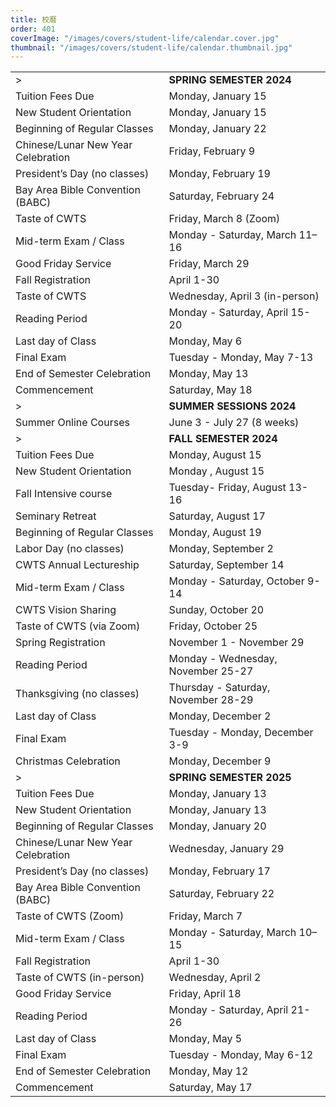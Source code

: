 ```yaml
---
title: 校曆
order: 401
coverImage: "/images/covers/student-life/calendar.cover.jpg"
thumbnail: "/images/covers/student-life/calendar.thumbnail.jpg"
---
```


<style>
    table thead {
        display: none;
    }
    td[colspan] {
        padding-top: 1.5rem;
    }
</style>

|                                        |                                          |
| -------------------------------------- | ---------------------------------------- |
| >                                      | **SPRING SEMESTER 2024**                 |
| Tuition Fees Due                       | Monday, January 15                       |
| New Student Orientation                | Monday, January 15                       |
| Beginning of Regular Classes           | Monday, January 22                       |
| Chinese/Lunar New Year Celebration     | Friday, February 9                       |
| President’s Day (no classes)           | Monday, February 19                      |
| Bay Area Bible Convention (BABC)       | Saturday, February 24                    |
| Taste of CWTS                          | Friday, March 8 (Zoom)                   |
| Mid-term Exam / Class                  | Monday - Saturday, March 11–16           |
| Good Friday Service                    | Friday, March 29                         |
| Fall Registration                      | April 1-30                               |
| Taste of CWTS                          | Wednesday, April 3 (in-person)           |
| Reading Period                         | Monday - Saturday, April 15-20           |
| Last day of Class                      | Monday, May 6                            |
| Final Exam                             | Tuesday - Monday, May 7-13               |
| End of Semester Celebration            | Monday, May 13                           |
| Commencement                           | Saturday, May 18                         |
| >                                      | **SUMMER SESSIONS 2024**                 |
| Summer Online Courses                  | June 3 - July 27 (8 weeks)               |
| >                                      | **FALL SEMESTER 2024**                   |
| Tuition Fees Due                       | Monday, August 15                        |
| New Student Orientation                | Monday , August 15                       |
| Fall Intensive course                  | Tuesday- Friday, August 13-16            |
| Seminary Retreat                       | Saturday, August 17                      |
| Beginning of Regular Classes           | Monday, August 19                        |
| Labor Day (no classes)                 | Monday, September 2                      |
| CWTS Annual Lectureship                | Saturday, September 14                   |
| Mid-term Exam / Class                  | Monday - Saturday, October 9-14          |
| CWTS Vision Sharing                    | Sunday, October 20                       |
| Taste of CWTS (via Zoom)               | Friday, October 25                       |
| Spring Registration                    | November 1 - November 29                 |
| Reading Period                         | Monday - Wednesday, November 25-27       |
| Thanksgiving (no classes)              | Thursday - Saturday, November 28-29      |
| Last day of Class                      | Monday, December 2                       |
| Final Exam                             | Tuesday - Monday, December 3-9           |
| Christmas Celebration                  | Monday, December 9                       |
| >                                      | **SPRING SEMESTER 2025**                 |
| Tuition Fees Due                       | Monday, January 13                       |
| New Student Orientation                | Monday, January 13                       |
| Beginning of Regular Classes           | Monday, January 20                       |
| Chinese/Lunar New Year Celebration     | Wednesday, January 29                    |
| President’s Day (no classes)           | Monday, February 17                      |
| Bay Area Bible Convention (BABC)       | Saturday, February 22                    |
| Taste of CWTS (Zoom)                   | Friday, March 7                          |
| Mid-term Exam / Class                  | Monday - Saturday, March 10–15           |
| Fall Registration                      | April 1-30                               |
| Taste of CWTS (in-person)              | Wednesday, April 2                       |
| Good Friday Service                    | Friday, April 18                         |
| Reading Period                         | Monday - Saturday, April 21-26           |
| Last day of Class                      | Monday, May 5                            |
| Final Exam                             | Tuesday - Monday, May 6-12               |
| End of Semester Celebration            | Monday, May 12                           |
| Commencement                           | Saturday, May 17                         |
